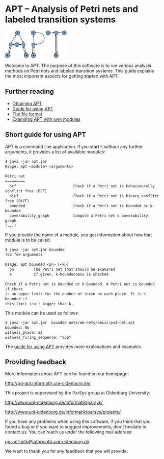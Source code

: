 APT – Analysis of Petri nets and labeled transition systems
===========================================================

![APT logo](doc/logo.png)

Welcome to APT. The purpose of this software is to run various analysis methods
on Petri nets and labeled transition systems. This guide explains the most
important aspects for getting started with APT.

Further reading
---------------

* [Obtaining APT](doc/obtaining.md)
* [Guide for using APT](doc/using.md)
* [The file format](doc/file_format.md)
* [Extending APT with own modules](doc/extending.md)


Short guide for using APT
-------------------------

APT is a command line application. If you start it without any further
arguments, it provides a list of available modules:

    $ java -jar apt.jar
    Usage: apt <module> <arguments>

    Petri net
    =========
      bcf                          Check if a Petri net is behaviourally conflict free (BCF)
      bicf                         Check if a Petri net is binary conflict free (BiCF)
      bounded                      Check if a Petri net is bounded or k-bounded
      coverability_graph           Compute a Petri net's coverability graph
    [...]

If you provide the name of a module, you get information about how that module
is to be called:

    $ java -jar apt.jar bounded
    Too few arguments

    Usage: apt bounded <pn> [<k>]
      pn         The Petri net that should be examined
      k          If given, k-boundedness is checked

    Check if a Petri net is bounded or k-bounded. A Petri net is bounded if there
    is an upper limit for the number of token on each place. It is k-bounded if
    this limit isn't bigger than k.

This module can be used as follows:

    $ java -jar apt.jar  bounded nets/eb-nets/basic/pn3-net.apt
    bounded: No
    witness_place: s2
    witness_firing_sequence: "a;b"

The [guide for using APT](doc/using.md) provides more explanations and examples.

Providing feedback
------------------

More information about APT can be found on our homepage:

http://pg-apt.informatik.uni-oldenburg.de/

This project is supervised by the ParSys group at Oldenburg University:

http://www.uni-oldenburg.de/informatik/parsys/

http://www.uni-oldenburg.de/informatik/parsys/projekte/

If you have any problems when using this software, if you think that you found a
bug or if you want to suggest improvements, don't hesitate to contact us. You
can reach us under the following mail address:

pg-apt-info@informatik.uni-oldenburg.de

We want to thank you for any feedback that you will provide.
